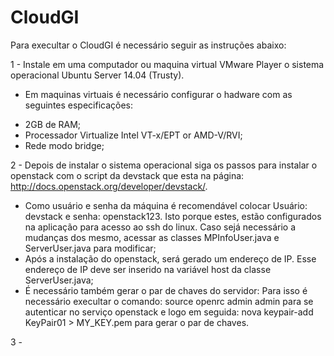 # CloudGI
Para execultar o CloudGI é necessário seguir as instruções abaixo:

1 - Instale em uma computador ou maquina virtual VMware Player o sistema operacional Ubuntu Server 14.04 (Trusty).
- Em maquinas virtuais é necessário configurar o hadware com as seguintes especificações:
* 2GB de RAM;
* Processador Virtualize Intel VT-x/EPT or AMD-V/RVI;
* Rede modo bridge;

2 - Depois de instalar o sistema operacional siga os passos para instalar o openstack com o script da devstack que esta na página: http://docs.openstack.org/developer/devstack/.
* Como usuário e senha da máquina é recomendável colocar Usuário: devstack e senha: openstack123. Isto porque estes, estão configurados na aplicação para acesso ao ssh do linux. Caso sejá necessário a mudanças dos mesmo, acessar as classes MPInfoUser.java e ServerUser.java para modificar;
* Após a instalação do openstack, será gerado um endereço de IP. Esse endereço de IP deve ser inserido na variável host da classe ServerUser.java;
* É necessário também gerar o par de chaves do servidor: Para isso é necessário execultar o comando: source openrc admin admin para se autenticar no serviço openstack e logo em seguida: nova keypair-add KeyPair01 > MY_KEY.pem para gerar o par de chaves.

3 - 
